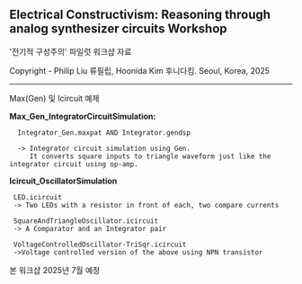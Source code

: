 Electrical Constructivism: Reasoning through analog synthesizer circuits Workshop 
---
'전기적 구성주의' 파일럿 워크샵 자료

Copyright - Philip Liu 류필립, Hoonida Kim 후니다킴.
Seoul, Korea, 2025

***

Max(Gen) 및 Icircuit 예제



**Max_Gen_IntegratorCircuitSimulation:**  

```
  Integrator_Gen.maxpat AND Integrator.gendsp  

  -> Integrator circuit simulation using Gen.
     It converts square inputs to triangle waveform just like the integrator circuit using op-amp.
```



**Icircuit_OscillatorSimulation**
 ```
  LED.icircuit
  -> Two LEDs with a resistor in front of each, two compare currents
  
  SquareAndTriangleOscillator.icircuit
  -> A Comparator and an Integrator pair
  
  VoltageControlledOscillator-TriSqr.icircuit 
  ->Voltage controlled version of the above using NPN transistor
```

  

본 워크샵 2025년 7월 예정
